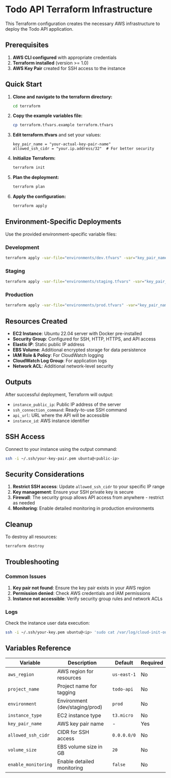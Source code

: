 # Todo API Terraform Infrastructure

This Terraform configuration creates the necessary AWS infrastructure to deploy the Todo API application.

## Prerequisites

1. **AWS CLI configured** with appropriate credentials
2. **Terraform installed** (version >= 1.0)
3. **AWS Key Pair** created for SSH access to the instance

## Quick Start

1. **Clone and navigate to the terraform directory:**
   ```bash
   cd terraform
   ```

2. **Copy the example variables file:**
   ```bash
   cp terraform.tfvars.example terraform.tfvars
   ```

3. **Edit terraform.tfvars** and set your values:
   ```hcl
   key_pair_name = "your-actual-key-pair-name"
   allowed_ssh_cidr = "your.ip.address/32"  # For better security
   ```

4. **Initialize Terraform:**
   ```bash
   terraform init
   ```

5. **Plan the deployment:**
   ```bash
   terraform plan
   ```

6. **Apply the configuration:**
   ```bash
   terraform apply
   ```

## Environment-Specific Deployments

Use the provided environment-specific variable files:

### Development
```bash
terraform apply -var-file="environments/dev.tfvars" -var="key_pair_name=your-key-name"
```

### Staging
```bash
terraform apply -var-file="environments/staging.tfvars" -var="key_pair_name=your-key-name"
```

### Production
```bash
terraform apply -var-file="environments/prod.tfvars" -var="key_pair_name=your-key-name"
```

## Resources Created

- **EC2 Instance**: Ubuntu 22.04 server with Docker pre-installed
- **Security Group**: Configured for SSH, HTTP, HTTPS, and API access
- **Elastic IP**: Static public IP address
- **EBS Volume**: Additional encrypted storage for data persistence
- **IAM Role & Policy**: For CloudWatch logging
- **CloudWatch Log Group**: For application logs
- **Network ACL**: Additional network-level security

## Outputs

After successful deployment, Terraform will output:

- `instance_public_ip`: Public IP address of the server
- `ssh_connection_command`: Ready-to-use SSH command
- `api_url`: URL where the API will be accessible
- `instance_id`: AWS instance identifier

## SSH Access

Connect to your instance using the output command:
```bash
ssh -i ~/.ssh/your-key-pair.pem ubuntu@<public-ip>
```

## Security Considerations

1. **Restrict SSH access**: Update `allowed_ssh_cidr` to your specific IP range
2. **Key management**: Ensure your SSH private key is secure
3. **Firewall**: The security group allows API access from anywhere - restrict as needed
4. **Monitoring**: Enable detailed monitoring in production environments

## Cleanup

To destroy all resources:
```bash
terraform destroy
```

## Troubleshooting

### Common Issues

1. **Key pair not found**: Ensure the key pair exists in your AWS region
2. **Permission denied**: Check AWS credentials and IAM permissions
3. **Instance not accessible**: Verify security group rules and network ACLs

### Logs

Check the instance user data execution:
```bash
ssh -i ~/.ssh/your-key.pem ubuntu@<ip> 'sudo cat /var/log/cloud-init-output.log'
```

## Variables Reference

| Variable | Description | Default | Required |
|----------|-------------|---------|----------|
| `aws_region` | AWS region for resources | `us-east-1` | No |
| `project_name` | Project name for tagging | `todo-api` | No |
| `environment` | Environment (dev/staging/prod) | `prod` | No |
| `instance_type` | EC2 instance type | `t3.micro` | No |
| `key_pair_name` | AWS key pair name | - | Yes |
| `allowed_ssh_cidr` | CIDR for SSH access | `0.0.0.0/0` | No |
| `volume_size` | EBS volume size in GB | `20` | No |
| `enable_monitoring` | Enable detailed monitoring | `false` | No |